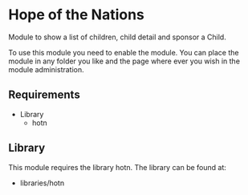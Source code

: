 # Hope of the Nations

Module to show a list of children, child detail and sponsor a Child.

To use this module you need to enable the module. You can place the module in any folder you like and the page where ever you wish in the module administration.

## Requirements
* Library
	* hotn

## Library
This module requires the library hotn. The library can be found at:

* libraries/hotn